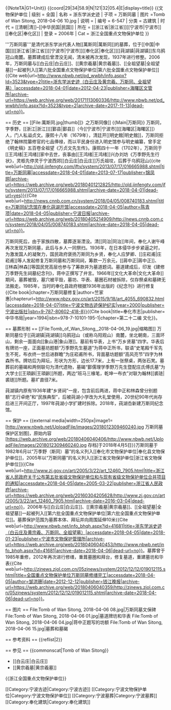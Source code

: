{{NoteTA|G1=Unit}}
{{coord|29|34|58.9|N|121|32|05.4|E|display=title}}
{{文物保护单位
| 级别 = 全国
| 名称 = 浙东学派史迹
| 子项 = 万斯同墓
| 图片 =Tomb of Wan Sitong, 2018-04-06 10.jpg 
| 说明 = 
| 编号 = 6-547
| 分类 = 古建筑
| 时代 = [[清朝|清]]–[[中华民国|民国]]
| 所在 = [[浙江省|浙江省]][[宁波市|宁波市]][[奉化区|奉化区]]
| 登录 = 2006年
| Cat = 浙江全国重点文物保护单位
}}

'''万斯同墓'''是清代浙东学派代表人物[[萬斯同|萬斯同]]的墓葬，位于[[中国|中国]][[浙江省|浙江省]][[宁波市|宁波市]][[奉化区|奉化区]][[莼湖镇|莼湖镇]]东乌鸦冠山南麓。墓葬建成后曾湮没无闻，清末被再次发现，1937年进行修整。2006年，万斯同墓与[[白云庄|白云庄]]、[[黄宗羲墓|黄宗羲墓]]、[[全祖望墓|全祖望墓]]一起被列入[[第六批全国重点文物保护单位|第六批全国重点文物保护单位]]<ref name="nbwb-info">{{Cite web|url=http://www.nbwb.net/pd_wwbh/info.aspx?Id=3523&type=2|title=浙东学派史迹（白云庄及黄宗羲、万斯同、全祖望墓）|accessdate=2018-04-01|date=2012-04-23|publisher=海曙区文管所|archive-url=https://web.archive.org/web/20171113060336/http://www.nbwb.net/pd_wwbh/info.aspx?Id=3523&type=2|archive-date=2017-11-13|dead-url=no}}</ref>。

== 历史 ==
[[File:萬斯同.jpg|thumb]]》之万斯同像]]
{{Main|万斯同}}
万斯同，字季野，[[浙江|浙江]][[鄞县|鄞县]]（今[[宁波市|宁波市]][[海曙区|海曙区]]）人，门人私谥贞文。康熙十八年（1679年），清廷开[[明史館|明史館]]，万斯同拒绝了翰林院纂修官的七品俸禄，而以平民身份进入明史馆参与明史编纂，曾手定《明史稿》五百卷<ref>全祖望《万贞文先生传》</ref>。康熙四十一年（1702年），万斯同于[[王鸿绪|王鸿绪]]家中去世，丧事由[[王鸿绪|王鸿绪]]兴办<ref>刘坊《万季野先生行状》</ref>，灵柩先停灵于宁波西郊[[白云庄|白云庄]]万氏祖坟，后葬于乌鸦冠山<ref name="jinfengtv">{{cite web|url=http://old.jinfengtv.com/jftv/system/2013/07/17/016665988.shtml|title=万斯同墓|accessdate=2018-04-01|date=2013-07-17|publisher=锦凤网|archive-url=https://web.archive.org/web/20180401212825/http://old.jinfengtv.com/jftv/system/2013/07/17/016665988.shtml|archive-date=2018-04-01|dead-url=yes}}</ref><ref name="memorial-2018">{{Cite web|url=http://news.cnnb.com.cn/system/2018/04/05/008740183.shtml|title=万斯同纪念馆在奉化莼湖开馆|accessdate=2018-04-05|author=陈青项|date=2018-04-05|publisher=宁波日报|archive-url=https://web.archive.org/web/20180405214909/http://news.cnnb.com.cn/system/2018/04/05/008740183.shtml|archive-date=2018-04-05|dead-url=no}}</ref>。

万斯同死后，由于家族四散，墓葬逐渐湮没。清[[同治|同治]]年间，奉化人谢午峰再次发现万斯同墓，此后与乡人一同祭扫。1936年，在日本侵华步步紧逼之时，为激发国人的凝聚力，国民政府褒扬万斯同为乡贤，奉化人应梦卿、[[庄崧甫|庄崧甫]]等人发起修复万斯同墓和万斯同祠，筹款一万余元，[[蔣中正|蔣中正]]、[[林森|林森]]等国民党高层也参与了筹款并为墓道题词。墓道建成后，印发《建修万季野先生祠墓纪念刊》，蒋中正撰写了弁言<ref name="jinfengtv" />。1966年[[文化大革命|文化大革命]]期间，墓葬被毁，墓穴被平毁，墓坊、华表、墓圈石材被拆除，仅存祭桌和墓碑无法搬走。1985年，当时的奉化县政府根据1936年出版的《纪念刊》进行修复<ref>{{Cite book|chapter=万斯同墓修复|author=竺家惠|chapterurl=http://www.nbzx.gov.cn/art/2015/9/18/art_4055_690832.html|accessdate=2018-04-07|title=宁波文物古迹保护纪实|year=2000|publisher=宁波出版社|isbn=9-787-80602-418-8}}</ref><ref name="shizhi-culture">{{Cite book|title=奉化市志|publisher=中华书局|year=1994|isbn=978-7-10101-195-1|chapter=第二十二编 文化}}</ref>。

== 墓葬形制 ==
[[File:Tomb_of_Wan_Sitong,_2018-04-06_19.jpg|缩略图]]
万斯同墓位于[[莼湖镇|莼湖镇]]乌鸦冠山（或称乌阳观山）南麓，坐北朝南，三面环山，剩余一面面向[[象山港|象山港]]。墓前有华表，上书“万乡贤墓”四字。华表后有牌坊一座，正面墓坊题额“万季野先生墓道”为蒋中正所书，联语“史笔殿千军先生不死，布衣终一世后进群瞻”为庄崧甫所书，背面墓坊题额“高风亮节”四字为林森所书<ref name="jinfengtv" />。牌坊后为拜坛，形状为方形，边长17.7米，上有一张祭桌，两张石凳。墓葬前的墓碣和两侧联句为清代遗物<ref name="shizhi-culture" />，墓碣“鄞儒理学季野万先生暨配庄氏傅氏墓”为大学士[[王頊齡|王頊齡]]所题，两边“班马三椽笔，乾坤一布衣”对联为翰林[[裘琏|裘琏]]所题。墓圹直径7米<ref name="nbwb-info" />。

莼湖镇内原有1936年建“乡贤祠”一座，包含前后两进，蒋中正和林森曾分别题额“志行卓绝”和“民族典型”，后被莼湖小学改为大礼堂使用<ref name="nbwb-info" />，20世纪90年代尚存后进三开间正厅<ref name="shizhi-culture" />，1997年莼湖小学扩建时拆除<ref name="nbwb-info" />。2018年，莼湖岙新建万斯同纪念馆<ref name="memorial-2018" />。

== 保护 ==
{{external media|width=250px|image1=[http://www.nbwb.net/UploadFile/images/2018012309460240.jpg 万斯同墓保护区划图]，原始内容[https://web.archive.org/web/20180406040406/http://www.nbwb.net/UploadFile/images/2018012309460240.jpg 存档]于2018年4月5日}}万斯同墓于1982年6月以“万季野（斯同）墓”的名义列入[[奉化市文物保护单位|奉化县文物保护单位]]<ref name="shizhi-culture" />，2005年以“万斯同墓”的名义列入[[浙江省文物保护单位|浙江省文物保护单位]]<ref>{{Cite web|url=http://www.zj.gov.cn/art/2005/3/22/art_12460_7905.html|title=浙江省人民政府关于公布第五批省级文物保护单位和与现有省级文物保护单位合并项目的通知|accessdate=2018-04-05|date=2005-03-22|publisher=浙江省人民政府|archive-url=https://web.archive.org/web/20160304205628/http://www.zj.gov.cn/art/2005/3/22/art_12460_7905.html|archive-date=2016-03-04|dead-url=no}}</ref>，2006年与[[白云庄|白云庄]]、[[黄宗羲墓|黄宗羲墓]]、[[全祖望墓|全祖望墓]]一起被列入[[第六批全国重点文物保护单位|第六批全国重点文物保护单位]]<ref name="nbwb-info" />。墓葬保护范围为墓葬本体、拜坛并向周围延伸10米<ref>{{Cite web|url=http://www.nbwb.net/info_bhqh.aspx?id=41681|title=浙东学派史迹（白云庄及黄宗羲、万斯同、全祖望墓）|accessdate=2018-04-05|date=2018-01-23|publisher=宁波市文物保护管理所|archive-url=https://web.archive.org/web/20180406040453/http://www.nbwb.net/info_bhqh.aspx?id=41681|archive-date=2018-04-06|dead-url=no}}</ref>。墓葬曾于1985年重修<ref name="shizhi-culture" />，2012年再次进行修缮，重葺墓圈和拜台，修复墓道，重建墓坊和华表<ref>{{Cite web|url=http://zjnews.zjol.com.cn/05zjnews/system/2012/12/12/019012115.shtml|title=全国重点文物保护单位万斯同墓修缮完工|accessdate=2018-04-05|author=邹洪珊|date=2012-12-12|publisher=钱江晚报|archive-url=https://web.archive.org/web/20180406040359/http://zjnews.zjol.com.cn/05zjnews/system/2012/12/12/019012115.shtml|archive-date=2018-04-06|dead-url=no}}</ref>。

== 图片 ==
<gallery>
File:Tomb of Wan Sitong, 2018-04-06 08.jpg|万斯同墓文保碑
File:Tomb of Wan Sitong, 2018-04-06 01.jpg|墓道牌坊和华表
File:Tomb of Wan Sitong, 2018-04-06 04.jpg|蒋中正题写的坊额
File:Tomb of Wan Sitong, 2018-04-06 15.jpg|墓葬和墓碣
</gallery>

== 参考资料 ==
{{reflist|2}}

== 参见 ==
{{commonscat|Tomb of Wan Sitong}}
* [[白云庄|白云庄]]
* [[黄宗羲墓|黄宗羲墓]]

{{浙江全国重点文物保护单位}}

[[Category:宁波古迹|Category:宁波古迹]]
[[Category:宁波文物保护单位|Category:宁波文物保护单位]]
[[Category:宁波墓葬|Category:宁波墓葬]]
[[Category:奉化建筑|Category:奉化建筑]]